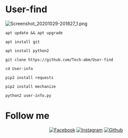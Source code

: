 # User-find
![Screenshot_20201029-201827_1.png](https://user-images.githubusercontent.com/52023076/97595780-d97ea580-1a25-11eb-9fe8-11b8d7380144.png)

```
apt update && apt upgrade 

apt install git 

apt install python2 

git clone https://github.com/Tech-abm/User-find

cd User-info

pip2 install requests 

pip2 install mechanize 

python2 user-info.py
```
# Follow me
<p align="center">
<a href="https://fb.com/Techabm"><img title="Facebook" src="https://img.shields.io/badge/Facebook-red?style=for-the-badge&logo=facebook"></a>
<a href="https://www.instagram.com/Techabm"><img title="Instagram" src="https://img.shields.io/badge/INSTAGRAM-purple?style=for-the-badge&logo=instagram"></a>
<a href="https://github.com/Tech-abm"><img title="Github" src="https://img.shields.io/badge/Github-TECH--ABM-blue?style=for-the-badge&logo=github"></a>
